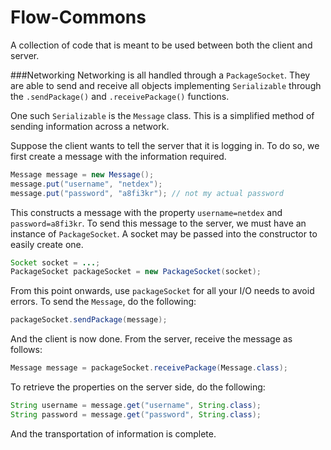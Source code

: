 Flow-Commons
============
A collection of code that is meant to be used between both the client and server.

###Networking
Networking is all handled through a `PackageSocket`. They are able to send and receive all objects implementing 
`Serializable` through the `.sendPackage()` and `.receivePackage()` functions.

One such `Serializable` is the `Message` class. This is a simplified method of sending information across a network.

Suppose the client wants to tell the server that it is logging in. To do so, we first create a message with the information 
required.

```java
Message message = new Message();
message.put("username", "netdex");
message.put("password", "a8fi3kr"); // not my actual password
```

This constructs a message with the property `username=netdex` and `password=a8fi3kr`. To send this message to the server, we must 
have an instance of `PackageSocket`. A socket may be passed into the constructor to easily create one.

```java
Socket socket = ...;
PackageSocket packageSocket = new PackageSocket(socket);
```

From this point onwards, use `packageSocket` for all your I/O needs to avoid errors. To send the `Message`, do the following:

```java
packageSocket.sendPackage(message);
```

And the client is now done. From the server, receive the message as follows:

```java
Message message = packageSocket.receivePackage(Message.class);
```

To retrieve the properties on the server side, do the following:

```java
String username = message.get("username", String.class);
String password = message.get("password", String.class);
```

And the transportation of information is complete.